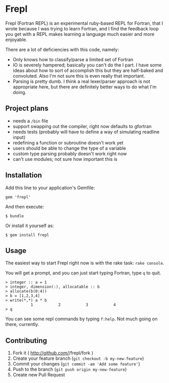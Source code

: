 # Frepl

Frepl (Fortran REPL) is an experimental ruby-based REPL for Fortran,
that I wrote because I was trying to learn Fortran, and I find the feedback
loop you get with a REPL makes learning a language much easier and more
enjoyable.

There are a lot of deficiencies with this code, namely:

* Only knows how to classify/parse a limited set of Fortran
* IO is severely hampered; basically you can't do the I part.
I have some ideas about how to sort of accomplish this but
they are half-baked and convoluted. Also I'm not sure this is
even really that important.
* Parsing is pretty dumb. I think a real lexer/parser approach is not 
appropriate here, but there are definitely better ways to do what I'm doing.

## Project plans

* needs a `/bin` file
* support swapping out the compiler, right now defaults to gfortran
* needs tests (probably will have to define a way of simulating readline input)
* redefining a function or subroutine doesn't work yet
* users should be able to change the type of a variable
* custom type parsing probably doesn't work right now
* can't use modules; not sure how important this is

## Installation

Add this line to your application's Gemfile:

    gem 'frepl'

And then execute:

    $ bundle

Or install it yourself as:

    $ gem install frepl

## Usage

The easiest way to start Frepl right now is with the rake task: `rake console`.

You will get a prompt, and you can just start typing Fortran, type `q` to quit.

```
> integer :: a = 1
> integer, dimension(:), allocatable :: b
> allocate(b(0:4))
> b = [1,2,3,4]
> write(*,*) a * b
           1           2           3           4
> q
```

You can see some repl commands by typing `f:help`. Not much going on there, currently.


## Contributing

1. Fork it ( http://github.com/<my-github-username>/frepl/fork )
2. Create your feature branch (`git checkout -b my-new-feature`)
3. Commit your changes (`git commit -am 'Add some feature'`)
4. Push to the branch (`git push origin my-new-feature`)
5. Create new Pull Request
